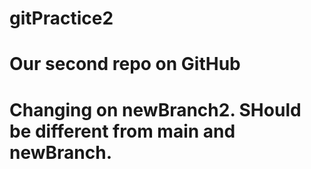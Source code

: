 # gitPractice2
# Our second repo on GitHub
# Changing on newBranch2. SHould be different from main and newBranch.
